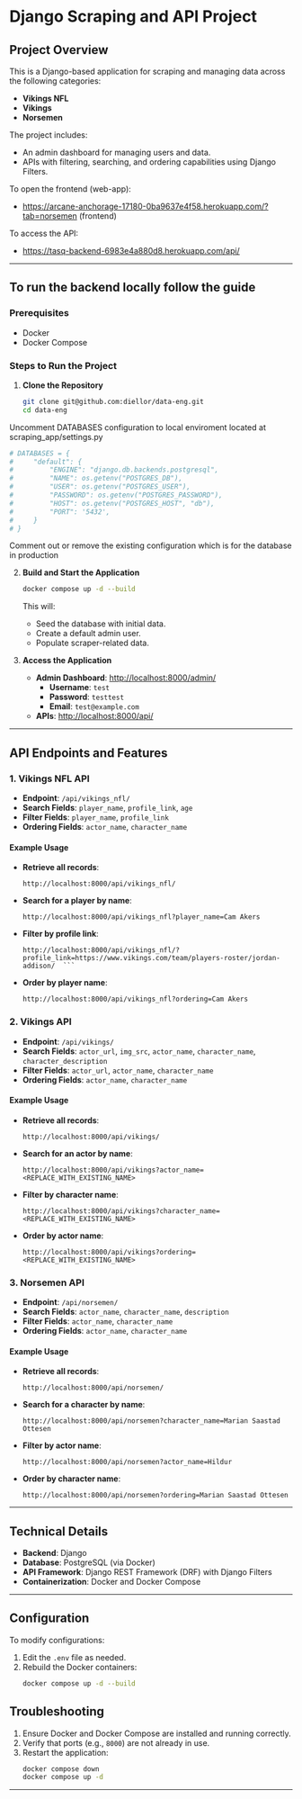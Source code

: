 # Django Scraping and API Project

## Project Overview

This is a Django-based application for scraping and managing data across the following categories:
- **Vikings NFL**
- **Vikings**
- **Norsemen**

The project includes:
- An admin dashboard for managing users and data.
- APIs with filtering, searching, and ordering capabilities using Django Filters.

To open the frontend (web-app):
- https://arcane-anchorage-17180-0ba9637e4f58.herokuapp.com/?tab=norsemen (frontend)

To access the API:
- https://tasq-backend-6983e4a880d8.herokuapp.com/api/


---

## To run the backend locally follow the guide

### Prerequisites
- Docker
- Docker Compose

### Steps to Run the Project

1. **Clone the Repository**
   ```bash
   git clone git@github.com:diellor/data-eng.git
   cd data-eng
   ```
Uncomment DATABASES configuration to local enviroment located at scraping_app/settings.py
   ```bash
   # DATABASES = {
   #     "default": {
   #         "ENGINE": "django.db.backends.postgresql",
   #         "NAME": os.getenv("POSTGRES_DB"),
   #         "USER": os.getenv("POSTGRES_USER"),
   #         "PASSWORD": os.getenv("POSTGRES_PASSWORD"),
   #         "HOST": os.getenv("POSTGRES_HOST", "db"),
   #         "PORT": '5432',
   #     }
   # }
   ```
Comment out or remove the existing configuration which is for the database in production

2. **Build and Start the Application**
   ```bash
   docker compose up -d --build
   ```
   This will:
   - Seed the database with initial data.
   - Create a default admin user.
   - Populate scraper-related data.

3. **Access the Application**
   - **Admin Dashboard**: [http://localhost:8000/admin/](http://localhost:8000/admin/)
     - **Username**: `test`
     - **Password**: `testtest`
     - **Email**: `test@example.com`
   - **APIs**: [http://localhost:8000/api/](http://localhost:8000/api/)

---

## API Endpoints and Features

### 1. Vikings NFL API
- **Endpoint**: `/api/vikings_nfl/`
- **Search Fields**: `player_name`, `profile_link`, `age`
- **Filter Fields**: `player_name`, `profile_link`
- **Ordering Fields**: `actor_name`, `character_name`

#### Example Usage
- **Retrieve all records**:
  ```
  http://localhost:8000/api/vikings_nfl/
  ```
- **Search for a player by name**:
  ```
  http://localhost:8000/api/vikings_nfl?player_name=Cam Akers
  ```
- **Filter by profile link**:
  ```
  http://localhost:8000/api/vikings_nfl/?profile_link=https://www.vikings.com/team/players-roster/jordan-addison/  ```
- **Order by player name**:
  ```
  http://localhost:8000/api/vikings_nfl?ordering=Cam Akers
  ```

### 2. Vikings API
- **Endpoint**: `/api/vikings/`
- **Search Fields**: `actor_url`, `img_src`, `actor_name`, `character_name`, `character_description`
- **Filter Fields**: `actor_url`, `actor_name`, `character_name`
- **Ordering Fields**: `actor_name`, `character_name`

#### Example Usage
- **Retrieve all records**:
  ```
  http://localhost:8000/api/vikings/
  ```
- **Search for an actor by name**:
  ```
  http://localhost:8000/api/vikings?actor_name=<REPLACE_WITH_EXISTING_NAME>
  ```
- **Filter by character name**:
  ```
  http://localhost:8000/api/vikings?character_name=<REPLACE_WITH_EXISTING_NAME>
  ```
- **Order by actor name**:
  ```
  http://localhost:8000/api/vikings?ordering=<REPLACE_WITH_EXISTING_NAME>
  ```

### 3. Norsemen API
- **Endpoint**: `/api/norsemen/`
- **Search Fields**: `actor_name`, `character_name`, `description`
- **Filter Fields**: `actor_name`, `character_name`
- **Ordering Fields**: `actor_name`, `character_name`

#### Example Usage
- **Retrieve all records**:
  ```
  http://localhost:8000/api/norsemen/
  ```
- **Search for a character by name**:
  ```
  http://localhost:8000/api/norsemen?character_name=Marian Saastad Ottesen
  ```
- **Filter by actor name**:
  ```
  http://localhost:8000/api/norsemen?actor_name=Hildur
  ```
- **Order by character name**:
  ```
  http://localhost:8000/api/norsemen?ordering=Marian Saastad Ottesen
  ```

---

## Technical Details

- **Backend**: Django
- **Database**: PostgreSQL (via Docker)
- **API Framework**: Django REST Framework (DRF) with Django Filters
- **Containerization**: Docker and Docker Compose

---

## Configuration

To modify configurations:
1. Edit the `.env` file as needed.
2. Rebuild the Docker containers:
   ```bash
   docker compose up -d --build
   ```

## Troubleshooting

1. Ensure Docker and Docker Compose are installed and running correctly.
2. Verify that ports (e.g., `8000`) are not already in use.
3. Restart the application:
   ```bash
   docker compose down
   docker compose up -d
   ```

---

